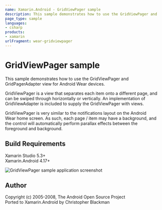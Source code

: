 ```yaml
---
name: Xamarin.Android - GridViewPager sample
description: This sample demonstrates how to use the GridViewPager and GridPagerAdapter view for Android Wear devices. GridViewPager is a view that separates...
page_type: sample
languages:
- csharp
products:
- xamarin
urlFragment: wear-gridviewpager
---
```

# GridViewPager sample
This sample demonstrates how to use the GridViewPager and GridPagerAdapter view for Android Wear devices. 

GridViewPager is a view that separates each item onto a different page, and can be swiped through horizontally or vertically. An implementation of GridViewAdapter is included to supply the GridViewPager with views.

GridViewPager is very similar to the notifications layout on the Android Wear home screen. As such, each page / item may have a background, and the control will automatically perform parallax effects between the foreground and background.

## Build Requirements
Xamarin Studio 5.3+  
Xamarin.Android 4.17+

![GridViewPager sample application screenshot](Screenshots/About.png "GridViewPager sample application screenshot")

## Author   
Copyright (c) 2005-2008, The Android Open Source Project  
Ported to Xamarin.Android by Christopher Blackman
